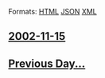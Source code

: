 
Formats: [HTML](2002/11/15/index.html)  [JSON](2002/11/15/index.json)  [XML](2002/11/15/index.xml)  

## [2002-11-15](/news/2002/11/15/index.md)

## [Previous Day...](/news/2002/11/14/index.md)

